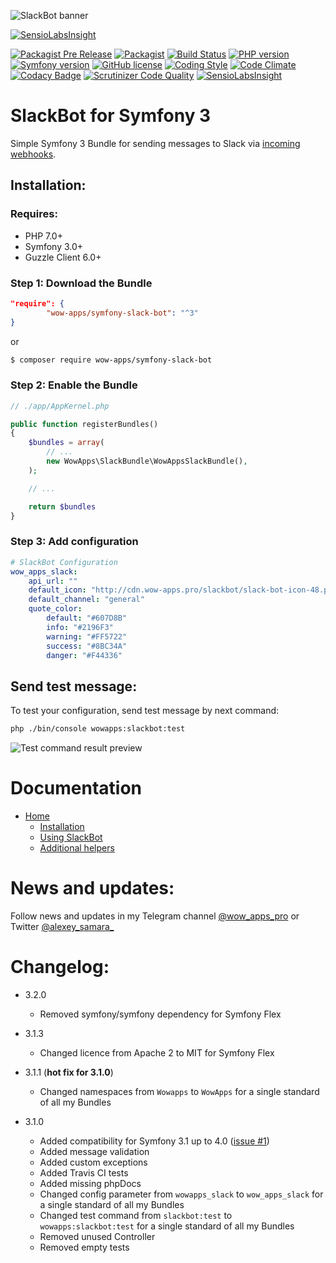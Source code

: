 ![SlackBot banner](http://cdn.wow-apps.pro/slackbot/slackbot-banner.jpg)

[![SensioLabsInsight](https://insight.sensiolabs.com/projects/9e427ba8-ceee-47a4-aeef-a788b9875064/big.png)](https://insight.sensiolabs.com/projects/9e427ba8-ceee-47a4-aeef-a788b9875064)

[![Packagist Pre Release](https://img.shields.io/packagist/v/wow-apps/symfony-slack-bot.svg?maxAge=2592000?style=flat-square)](https://packagist.org/packages/wow-apps/symfony-slack-bot)
[![Packagist](https://img.shields.io/packagist/dt/wow-apps/symfony-slack-bot.svg)](https://packagist.org/packages/wow-apps/symfony-slack-bot)
[![Build Status](https://scrutinizer-ci.com/g/wow-apps/symfony-slack-bot/badges/build.png?b=master)](https://scrutinizer-ci.com/g/wow-apps/symfony-slack-bot/build-status/master)
[![PHP version](https://img.shields.io/badge/PHP-%5E7.0-blue.svg?style=flat-square)](http://php.net/manual/ru/migration70.new-features.php)
[![Symfony version](https://img.shields.io/badge/Symfony-%5E3.0-green.svg?style=flat-square)](http://symfony.com/)
[![GitHub license](https://img.shields.io/badge/license-Apache%202-blue.svg?style=flat-square)](https://raw.githubusercontent.com/wow-apps/symfony-slack-bot/master/LICENSE)
[![Coding Style](https://img.shields.io/badge/Coding%20Style-PSR--2-brightgreen.svg)](http://www.php-fig.org/psr/psr-2/)
[![Code Climate](https://codeclimate.com/github/wow-apps/symfony-slack-bot/badges/gpa.svg)](https://codeclimate.com/github/wow-apps/symfony-slack-bot)
[![Codacy Badge](https://api.codacy.com/project/badge/Grade/ce3fffd811f2463a94ed4065a341885a)](https://www.codacy.com/app/lion-samara/symfony-slack-bot?utm_source=github.com&amp;utm_medium=referral&amp;utm_content=wow-apps/symfony-slack-bot&amp;utm_campaign=Badge_Grade)
[![Scrutinizer Code Quality](https://scrutinizer-ci.com/g/wow-apps/symfony-slack-bot/badges/quality-score.png?b=master)](https://scrutinizer-ci.com/g/wow-apps/symfony-slack-bot/?branch=master)
[![SensioLabsInsight](https://insight.sensiolabs.com/projects/9e427ba8-ceee-47a4-aeef-a788b9875064/mini.png)](https://insight.sensiolabs.com/projects/9e427ba8-ceee-47a4-aeef-a788b9875064)


# SlackBot for Symfony 3

Simple Symfony 3 Bundle for sending messages to Slack via [incoming webhooks](https://api.slack.com/incoming-webhooks).

## Installation:

### Requires:

* PHP 7.0+
* Symfony 3.0+
* Guzzle Client 6.0+

### Step 1: Download the Bundle

```json
"require": {
        "wow-apps/symfony-slack-bot": "^3"
}
```

or

```bash
$ composer require wow-apps/symfony-slack-bot 
```

### Step 2: Enable the Bundle

```php
// ./app/AppKernel.php

public function registerBundles()
{
    $bundles = array(
        // ...
        new WowApps\SlackBundle\WowAppsSlackBundle(),
    );

    // ...

    return $bundles
}
```


### Step 3: Add configuration

```yaml
# SlackBot Configuration
wow_apps_slack:
    api_url: ""
    default_icon: "http://cdn.wow-apps.pro/slackbot/slack-bot-icon-48.png"
    default_channel: "general"
    quote_color:
        default: "#607D8B"
        info: "#2196F3"
        warning: "#FF5722"
        success: "#8BC34A"
        danger: "#F44336"
```

## Send test message:

To test your configuration, send test message by next command:

```bash
php ./bin/console wowapps:slackbot:test
```

![Test command result preview](http://cdn.wow-apps.pro/slackbot/slackbot_preview.jpg)


# Documentation

* [Home](https://github.com/wow-apps/symfony-slack-bot/wiki)
    * [Installation](https://github.com/wow-apps/symfony-slack-bot/wiki/1.-Installation)
    * [Using SlackBot](https://github.com/wow-apps/symfony-slack-bot/wiki/2.-Using-SlackBot)
    * [Additional helpers](https://github.com/wow-apps/symfony-slack-bot/wiki/3.-Additional-helpers)
    
# News and updates:

Follow news and updates in my Telegram channel [@wow_apps_pro](https://t.me/wow_apps_pro) or Twitter [@alexey_samara_](https://twitter.com/alexey_samara_)

# Changelog:

* 3.2.0
    * Removed symfony/symfony dependency for Symfony Flex

* 3.1.3
    * Changed licence from Apache 2 to MIT for Symfony Flex

* 3.1.1 (**hot fix for 3.1.0**)
    * Changed namespaces from `Wowapps` to `WowApps` for a single standard of all my Bundles

* 3.1.0
    * Added compatibility for Symfony 3.1 up to 4.0 ([issue #1](https://github.com/wow-apps/symfony-slack-bot/issues/1))
    * Added message validation
    * Added custom exceptions
    * Added Travis CI tests
    * Added missing phpDocs
    * Changed config parameter from `wowapps_slack` to `wow_apps_slack` for a single standard of all my Bundles
    * Changed test command from `slackbot:test` to `wowapps:slackbot:test` for a single standard of all my Bundles
    * Removed unused Controller
    * Removed empty tests
